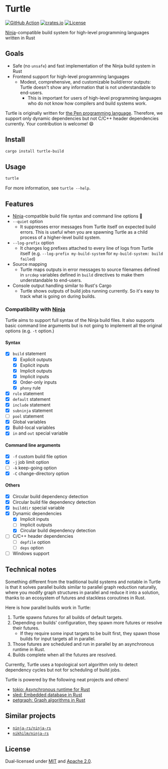 # Turtle

[![GitHub Action](https://img.shields.io/github/workflow/status/raviqqe/turtle/test?style=flat-square)](https://github.com/raviqqe/turtle/actions)
[![crates.io](https://img.shields.io/crates/v/turtle-build?style=flat-square)](https://crates.io/crates/turtle-build)
[![License](https://img.shields.io/crates/l/turtle-build?style=flat-square)](#License)

[Ninja][ninja]-compatible build system for high-level programming languages written in Rust

## Goals

- Safe (no `unsafe`) and fast implementation of the Ninja build system in Rust
- Frontend support for high-level programming languages
  - Modest, comprehensive, and customizable build/error outputs: Turtle doesn't show any information that is not understandable to end-users.
    - This is important for users of high-level programming languages who do not know how compilers and build systems work.

Turtle is originally written for [the Pen programming language](https://github.com/pen-lang/pen). Therefore, we support only dynamic dependencies but not C/C++ header dependencies currently. Your contribution is welcome! 😄

## Install

```sh
cargo install turtle-build
```

## Usage

```sh
turtle
```

For more information, see `turtle --help`.

## Features

- [Ninja][ninja]-compatible build file syntax and command line options 🥷
- `--quiet` option
  - It suppresses error messages from Turtle itself on expected build errors. This is useful when you are spawning Turtle as a child process of a higher-level build system.
- `--log-prefix` option
  - It changes log prefixes attached to every line of logs from Turtle itself (e.g. `--log-prefix my-build-system` for `my-build-system: build failed`)
- Source mapping
  - Turtle maps outputs in error messages to source filenames defined in `srcdep` variables defined in `build` directives to make them understandable to end-users. 
- Console output handling similar to Rust's Cargo
  - Turtle shows outputs of build jobs running currently. So it's easy to track what is going on during builds.

### Compatibility with [Ninja][ninja]

Turtle aims to support full syntax of the Ninja build files. It also supports basic command line arguments but is not going to implement all the original options (e.g. `-t` option.)

#### Syntax

- [x] `build` statement
  - [x] Explicit outputs
  - [x] Explicit inputs
  - [x] Implicit outputs
  - [x] Implicit inputs
  - [x] Order-only inputs
  - [x] `phony` rule
- [x] `rule` statement
- [x] `default` statement
- [x] `include` statement
- [x] `subninja` statement
- [ ] `pool` statement
- [x] Global variables
- [x] Build-local variables
- [x] `in` and `out` special variable

#### Command line arguments

- [x] `-f` custom build file option
- [x] `-j` job limit option
- [ ] `-k` keep-going option
- [x] `-C` change-directory option

#### Others

- [x] Circular build dependency detection
- [x] Circular build file dependency detection
- [x] `builddir` special variable
- [x] Dynamic dependencies
  - [x] Implicit inputs
  - [ ] Implicit outputs
  - [x] Circular build dependency detection
- [ ] C/C++ header dependencies
  - [ ] `depfile` option
  - [ ] `deps` option
- [ ] Windows support

## Technical notes

Something different from the traditional build systems and notable in Turtle is that it solves parallel builds similar to parallel graph reduction naturally, where you modify graph structures in parallel and reduce it into a solution, thanks to an ecosystem of futures and stackless coroutines in Rust.

Here is how parallel builds work in Turtle:

1. Turtle spawns futures for all builds of default targets.
2. Depending on builds' configuration, they spawn more futures or resolve their futures.
   - If they require some input targets to be built first, they spawn those builds for input targets all in parallel.
3. Those futures are scheduled and run in parallel by an asynchronous runtime in Rust.
4. Builds complete when all the futures are resolved.

Currently, Turtle uses a topological sort algorithm only to detect dependency cycles but not for scheduling of build jobs.

Turtle is powered by the following neat projects and others!

- [tokio: Asynchronous runtime for Rust](https://github.com/tokio-rs/tokio)
- [sled: Embedded database in Rust](https://github.com/spacejam/sled)
- [petgraph: Graph algorithms in Rust](https://github.com/petgraph/petgraph)

## Similar projects

- [`ninja-rs/ninja-rs`](https://github.com/ninja-rs/ninja-rs)
- [`nikhilm/ninja-rs`](https://github.com/nikhilm/ninja-rs)

## License

Dual-licensed under [MIT](LICENSE-MIT) and [Apache 2.0](LICENSE-APACHE).

[ninja]: https://github.com/ninja-build/ninja
